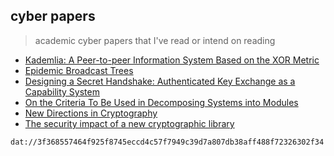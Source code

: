 ## cyber papers

> academic cyber papers that I've read or intend on reading

- [Kademlia: A Peer-to-peer Information System Based on the XOR Metric](http://www.scs.stanford.edu/~dm/home/papers/kpos.pdf)
- [Epidemic Broadcast Trees](http://www.gsd.inesc-id.pt/~jleitao/pdf/srds07-leitao.pdf)
- [Designing a Secret Handshake: Authenticated Key Exchange as a Capability System](http://dominictarr.github.io/secret-handshake-paper/shs.pdf)
- [On the Criteria To Be Used in Decomposing Systems into Modules ](https://www.cs.umd.edu/class/spring2003/cmsc838p/Design/criteria.pdf)
- [New Directions in Cryptography](https://www-ee.stanford.edu/~hellman/publications/24.pdf)
- [The security impact of a new cryptographic library](https://cryptojedi.org/papers/coolnacl-20111201.pdf)


```
dat://3f368557464f925f8745eccd4c57f7949c39d7a807db38aff488f72326302f34
```

